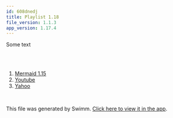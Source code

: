```yaml
---
id: 608dnedj
title: Playlist 1.18
file_version: 1.1.3
app_version: 1.17.4
---
```


<!-- Intro - Do not remove this comment -->
Some text

<br/>

<br/>

<!-- Steps - Do not remove this comment -->
1. [Mermaid 1.15](mermaid-115.3uilhbnn.sw.md)
2. [Youtube](youtube.tf5e24wd.sw.md)
3. [Yahoo](https://google.com)


<br/>

This file was generated by Swimm. [Click here to view it in the app](https://swimm-web-app.web.app/repos/Z2l0aHViJTNBJTNBY3NoYXJwLXNoYXVsLXRlc3QlM0ElM0Fzd2ltbWlv/playlists/608dnedj).
